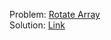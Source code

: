 Problem: [Rotate Array](https://leetcode.com/explore/interview/card/top-interview-questions-easy/92/array/646/) <br>
Solution: [Link](https://github.com/codesnerd/LeetCode/blob/main/Top%20Easy%20Interview%20Questions/Array/3-%20Rotate%20Array.cpp)

<!-- @TODO -->
